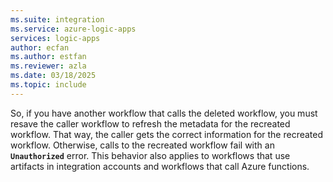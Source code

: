 ```yaml
---
ms.suite: integration
ms.service: azure-logic-apps
services: logic-apps
author: ecfan
ms.author: estfan
ms.reviewer: azla
ms.date: 03/18/2025
ms.topic: include
---
```


  So, if you have another workflow that calls the deleted workflow, you must resave the caller workflow to refresh the metadata for the recreated workflow. That way, the caller gets the correct information for the recreated workflow. Otherwise, calls to the recreated workflow fail with an **`Unauthorized`** error. This behavior also applies to workflows that use artifacts in integration accounts and workflows that call Azure functions.
